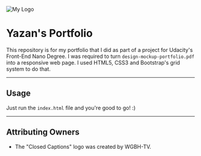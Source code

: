 ![My Logo](https://image.ibb.co/cPuKHx/portfolio_logo.png  "Logo Title Text 1")
# Yazan's Portfolio

This repository is for my portfolio that I did as part of a project for Udacity's Front-End Nano Degree.
I was required to turn `design-mockup-portfolio.pdf` into a responsive web page.
I used HTML5, CSS3 and Bootstrap's grid system to do that.

-----
## Usage

Just run the `index.html` file and you're good to go! :)

-----
## Attributing Owners
- The "Closed Captions" logo was created by WGBH-TV.

